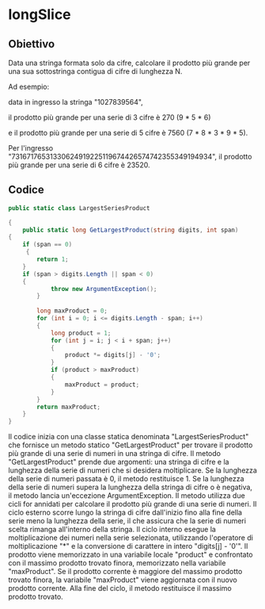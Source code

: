 # longSlice
## Obiettivo
Data una stringa formata solo da cifre, calcolare il prodotto più grande per una sua sottostringa contigua di cifre di lunghezza N.

Ad esempio:

data in ingresso la stringa "1027839564",

il prodotto più grande per una serie di 3 cifre è 270 (9 * 5 * 6)

e il prodotto più grande per una serie di 5 cifre è 7560 (7 * 8 * 3 * 9 * 5).

Per l'ingresso "73167176531330624919225119674426574742355349194934", il prodotto più grande per una serie di 6 cifre è 23520.

## Codice

```C#
public static class LargestSeriesProduct

{
    public static long GetLargestProduct(string digits, int span)
{
    if (span == 0)
     {
        return 1;
    }
    if (span > digits.Length || span < 0)
    {
            throw new ArgumentException();
        }
        
        long maxProduct = 0;
        for (int i = 0; i <= digits.Length - span; i++)
        {
            long product = 1;
            for (int j = i; j < i + span; j++)
            {
                product *= digits[j] - '0';
            }
            if (product > maxProduct)
            {
                maxProduct = product;
            }
        }
        return maxProduct;
    }
}
```

Il codice inizia con una classe statica denominata "LargestSeriesProduct" che fornisce un metodo statico "GetLargestProduct" per trovare il prodotto più grande di una serie di numeri in una stringa di cifre.
Il metodo "GetLargestProduct" prende due argomenti: una stringa di cifre e la lunghezza della serie di numeri che si desidera moltiplicare.
Se la lunghezza della serie di numeri passata è 0, il metodo restituisce 1.
Se la lunghezza della serie di numeri supera la lunghezza della stringa di cifre o è negativa, il metodo lancia un'eccezione ArgumentException.
Il metodo utilizza due cicli for annidati per calcolare il prodotto più grande di una serie di numeri. 
Il ciclo esterno scorre lungo la stringa di cifre dall'inizio fino alla fine della serie meno la lunghezza della serie, il che assicura che la serie di numeri scelta rimanga all'interno della stringa.
Il ciclo interno esegue la moltiplicazione dei numeri nella serie selezionata, utilizzando l'operatore di moltiplicazione "*" e la conversione di carattere in intero "digits[j] - '0'".
Il prodotto viene memorizzato in una variabile locale "product" e confrontato con il massimo prodotto trovato finora, memorizzato nella variabile "maxProduct". 
Se il prodotto corrente è maggiore del massimo prodotto trovato finora, la variabile "maxProduct" viene aggiornata con il nuovo prodotto corrente.
Alla fine del ciclo, il metodo restituisce il massimo prodotto trovato.
